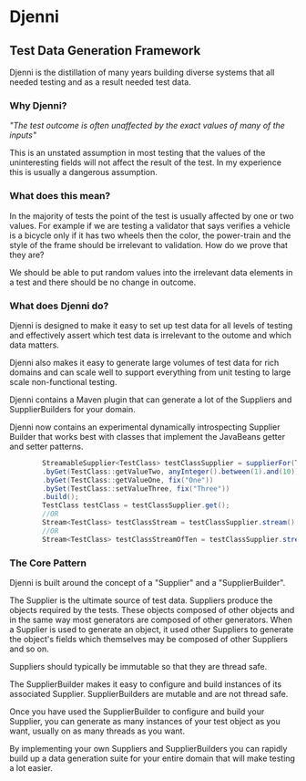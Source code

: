 <h1>Djenni</h1>
<h2>Test Data Generation Framework</h3>
Djenni is the distillation of many years building diverse systems that all needed testing and as a result needed test data.
<h3>Why Djenni?</h3>

<em>"The test outcome is often unaffected by the exact values of many of the inputs"</em>

This is an unstated assumption in most testing that the values of the uninteresting fields will not affect the result of
the test. In my experience this is usually a dangerous assumption.

<h3>What does this mean?</h3>

In the majority of tests the point of the test is usually affected by one or two values. For example if we are testing
a validator that says verifies a vehicle is a bicycle only if it has two wheels then the color, the power-train and the
style of the frame should be irrelevant to validation. How do we prove that they are?

We should be able to put random values into the irrelevant data elements in a test and there should be no
change in outcome.

<h3>What does Djenni do?</h3>
Djenni is designed to make it easy to set up test data for all levels of testing and effectively assert which test data
is irrelevant to the outome and which data matters.

Djenni also makes it easy to generate large volumes of test data for rich domains and can scale well to support
everything from unit testing to large scale non-functional testing.

Djenni contains a Maven plugin that can generate a lot of the Suppliers and SupplierBuilders for your domain.

Djenni now contains an experimental dynamically introspecting Supplier Builder that works best with classes that implement 
the JavaBeans getter and setter patterns.
```java
        StreamableSupplier<TestClass> testClassSupplier = supplierFor(TestClass.class)
        .byGet(TestClass::getValueTwo, anyInteger().between(1).and(10))
        .byGet(TestClass::getValueOne, fix("One"))
        .bySet(TestClass::setValueThree, fix("Three"))
        .build();
        TestClass testClass = testClassSupplier.get();
        //OR
        Stream<TestClass> testClassStream = testClassSupplier.stream();
        //OR
        Stream<TestClass> testClassStreamOfTen = testClassSupplier.stream(10);
```

<h3>The Core Pattern</h3>

Djenni is built around the concept of a &quot;Supplier&quot; and a &quot;SupplierBuilder&quot;.

The Supplier is the ultimate source of test data. Suppliers produce the objects required by the tests. These objects
composed of other objects and in the same way most generators are composed of other generators. When a Supplier is used
to generate an object, it used other Suppliers to generate the object's fields which themselves may be composed of other 
Suppliers and so on.

Suppliers should typically be immutable so that they are thread safe.

The SupplierBuilder makes it easy to configure and build instances of its associated Supplier. SupplierBuilders are 
mutable and are not thread safe.

Once you have used the SupplierBuilder to configure and build your Supplier, you can generate as many instances of
your test object as you want, usually on as many threads as you want.

By implementing your own Suppliers and SupplierBuilders you can rapidly build up a data generation suite for your entire
domain that will make testing a lot easier.

